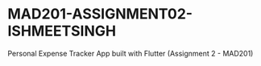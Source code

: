 # MAD201-ASSIGNMENT02-ISHMEETSINGH
Personal Expense Tracker App built with Flutter (Assignment 2 - MAD201)

